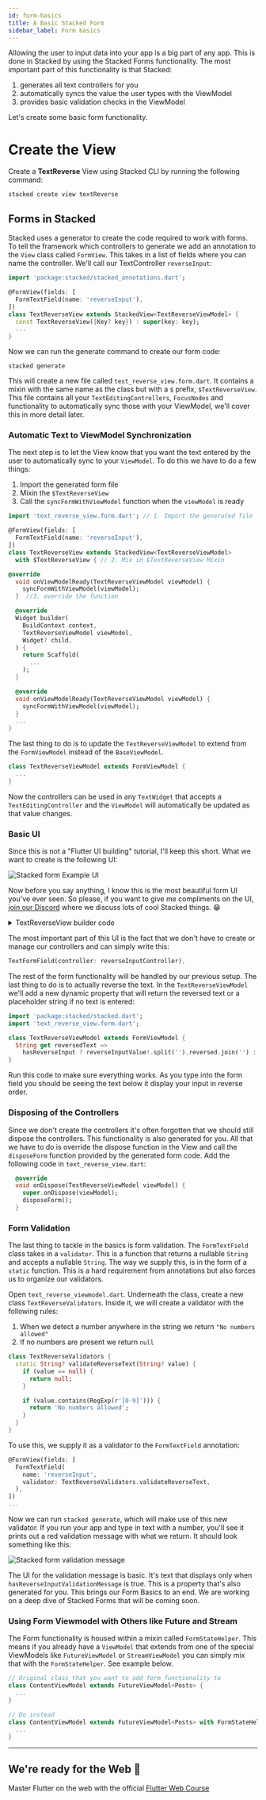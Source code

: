 ```yaml
---
id: form-basics
title: A Basic Stacked Form
sidebar_label: Form basics
---
```


Allowing the user to input data into your app is a big part of any app. This is done in Stacked by using the Stacked Forms functionality. The most important part of this functionality is that Stacked:

1. generates all text controllers for you
2. automatically syncs the value the user types with the ViewModel
3. provides basic validation checks in the ViewModel

Let's create some basic form functionality.


# Create the View

Create a **TextReverse** View using Stacked CLI by running the following command:

```shell
stacked create view textReverse
```


## Forms in Stacked

Stacked uses a generator to create the code required to work with forms. To tell the framework which controllers to generate we add an annotation to the `View` class called `FormView`. This takes in a list of fields where you can name the controller. We'll call our TextController `reverseInput`:

```dart
import 'package:stacked/stacked_annotations.dart';

@FormView(fields: [
  FormTextField(name: 'reverseInput'),
])
class TextReverseView extends StackedView<TextReverseViewModel> {
  const TextReverseView({Key? key}) : super(key: key);
  ...
}
```

Now we can run the generate command to create our form code:

```shell
stacked generate
```

This will create a new file called `text_reverse_view.form.dart`. It contains a mixin with the same name as the class but with a `$` prefix, `$TextReverseView`. This file contains all your `TextEditingControllers`, `FocusNodes` and functionality to automatically sync those with your ViewModel, we'll cover this in more detail later.

### Automatic Text to ViewModel Synchronization

The next step is to let the View know that you want the text entered by the user to automatically sync to your `ViewModel`. To do this we have to do a few things:

1. Import the generated form file
2. Mixin the `$TextReverseView`
3. Call the `syncFormWithViewModel` function when the `viewModel` is ready

```dart
import 'text_reverse_view.form.dart'; // 1. Import the generated file

@FormView(fields: [
  FormTextField(name: 'reverseInput'),
])
class TextReverseView extends StackedView<TextReverseViewModel>
  with $TextReverseView { // 2. Mix in $TextReverseView Mixin

@override
  void onViewModelReady(TextReverseViewModel viewModel) {
    syncFormWithViewModel(viewModel);
  }  //3. override the function

  @override
  Widget builder(
    BuildContext context,
    TextReverseViewModel viewModel,
    Widget? child,
  ) {
    return Scaffold(
      ...
    );
  }

  @override
  void onViewModelReady(TextReverseViewModel viewModel) {
    syncFormWithViewModel(viewModel);
  }
  ...
}
```

The last thing to do is to update the `TextReverseViewModel` to extend from the `FormViewModel` instead of the `BaseViewModel`.

```dart
class TextReverseViewModel extends FormViewModel {
  ...
}
```

Now the controllers can be used in any `TextWidget` that accepts a `TextEditingController` and the `ViewModel` will automatically be updated as that value changes.

### Basic UI

Since this is not a "Flutter UI building" tutorial, I'll keep this short. What we want to create is the following UI:

![Stacked form Example UI](/img/getting-started/04-reverse-text-screenshot.png)

Now before you say anything, I know this is the most beautiful form UI you've ever seen. So please, if you want to give me compliments on the UI, [join our Discord](https://discord.gg/auR5sJyx) where we discuss lots of cool Stacked things. 😁

<details>
<summary>TextReverseView builder code</summary>
<p>
Replace your builder function in `text_reverse_view.dart` with the following.

```dart
 @override
  Widget builder(
    BuildContext context,
    TextReverseViewModel viewModel,
    Widget? child,
  ) {
    return Scaffold(
      appBar: AppBar(title: const Text('Text Reverser')),
      body: Container(
        padding: const EdgeInsets.only(left: 25.0, right: 25.0),
        child: SingleChildScrollView(
          child: Column(
            crossAxisAlignment: CrossAxisAlignment.start,
            children: [
              verticalSpaceMedium,
              const Text(
                'Text to Reverse',
                style: TextStyle(fontSize: 18, fontWeight: FontWeight.w700),
              ),
              verticalSpaceSmall,
              TextFormField(controller: reverseInputController),
              if (viewModel.hasReverseInputValidationMessage) ...[
                verticalSpaceTiny,
                Text(
                  viewModel.reverseInputValidationMessage!,
                  style: const TextStyle(
                    color: Colors.red,
                    fontSize: 12,
                    fontWeight: FontWeight.w700,
                  ),
                ),
              ],
              verticalSpaceMedium,
              Text(
                viewModel.reversedText,
                style: const TextStyle(
                  fontSize: 18,
                  fontWeight: FontWeight.w700,
                ),
              ),
            ],
          ),
        ),
      ),
    );
  }
```
</p>
</details>

The most important part of this UI is the fact that we don't have to create or manage our controllers and can simply write this:

```dart
TextFormField(controller: reverseInputController),
```

The rest of the form functionality will be handled by our previous setup. The last thing to do is to actually reverse the text. In the `TextReverseViewModel` we'll add a new dynamic property that will return the reversed text or a placeholder string if no text is entered:

```dart
import 'package:stacked/stacked.dart';
import 'text_reverse_view.form.dart';

class TextReverseViewModel extends FormViewModel {
  String get reversedText =>
    hasReverseInput ? reverseInputValue!.split('').reversed.join('') : '----';
}
```

Run this code to make sure everything works. As you type into the form field you should be seeing the text below it display your input in reverse order.

### Disposing of the Controllers

Since we don't create the controllers it's often forgotten that we should still dispose the controllers. This functionality is also generated for you. All that we have to do is override the dispose function in the View and call the `disposeForm` function provided by the generated form code. Add the following code in `text_reverse_view.dart`:

```dart
  @override
  void onDispose(TextReverseViewModel viewModel) {
    super.onDispose(viewModel);
    disposeForm();
  }
```

### Form Validation

The last thing to tackle in the basics is form validation. The `FormTextField` class takes in a `validator`. This is a function that returns a nullable `String` and accepts a nullable `String`. The way we supply this, is in the form of a `static` function. This is a hard requirement from annotations but also forces us to organize our validators.

Open `text_reverse_viewmodel.dart`. Underneath the class, create a new class `TextReverseValidators`. Inside it, we will create a validator with the following rules:

1. When we detect a number anywhere in the string we return `"No numbers allowed"`
2. If no numbers are present we return `null`

```dart
class TextReverseValidators {
  static String? validateReverseText(String? value) {
    if (value == null) {
      return null;
    }

    if (value.contains(RegExp(r'[0-9]'))) {
      return 'No numbers allowed';
    }
  }
}
```

To use this, we supply it as a validator to the `FormTextField` annotation:

```dart
@FormView(fields: [
  FormTextField(
    name: 'reverseInput',
    validator: TextReverseValidators.validateReverseText,
  ),
])
...
```

Now we can run `stacked generate`, which will make use of this new validator. If you run your app and type in text with a number, you'll see it prints out a red validation message with what we return. It should look something like this:

![Stacked form validation message](/img/getting-started/04-form-validation.gif)

The UI for the validation message is basic. It's text that displays only when `hasReverseInputValidationMessage` is true. This is a property that's also generated for you. This brings our Form Basics to an end. We are working on a deep dive of Stacked Forms that will be coming soon.

### Using Form Viewmodel with Others like Future and Stream

The Form functionality is housed within a mixin called `FormStateHelper`. This means if you already have a `ViewModel` that extends from one of the special ViewModels like `FutureViewModel` or `StreamViewModel` you can simply mix that with the `FormStateHelper`. See example below.

```dart
// Original class that you want to add form functionality to 
class ContentViewModel extends FutureViewModel<Posts> {
  ...
}

// Do instead
class ContentViewModel extends FutureViewModel<Posts> with FormStateHelper implements FormViewModel {
  ...
}
```

---

## We're ready for the Web 🚀

Master Flutter on the web with the official [Flutter Web Course](https://masterflutterweb.carrd.co/)
